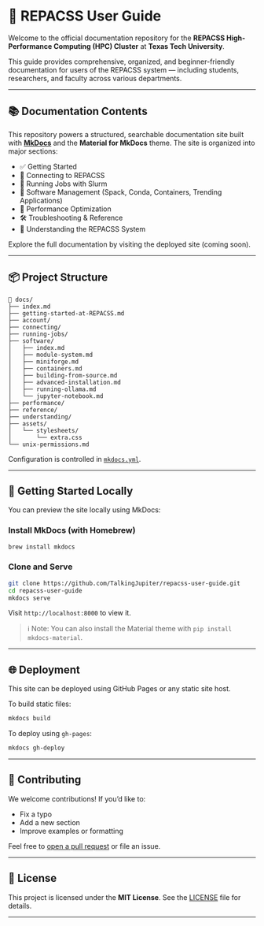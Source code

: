 # 🧠 REPACSS User Guide

Welcome to the official documentation repository for the **REPACSS High-Performance Computing (HPC) Cluster** at **Texas Tech University**.

This guide provides comprehensive, organized, and beginner-friendly documentation for users of the REPACSS system — including students, researchers, and faculty across various departments.

---

## 📚 Documentation Contents

This repository powers a structured, searchable documentation site built with **[MkDocs](https://www.mkdocs.org/)** and the **Material for MkDocs** theme. The site is organized into major sections:

- ✅ Getting Started
- 🔐 Connecting to REPACSS
- 🧮 Running Jobs with Slurm
- 💾 Software Management (Spack, Conda, Containers, Trending Applications)
- 🚀 Performance Optimization
- 🛠 Troubleshooting & Reference
- 🧠 Understanding the REPACSS System

Explore the full documentation by visiting the deployed site (coming soon).

---

## 📦 Project Structure

```
📁 docs/
├── index.md
├── getting-started-at-REPACSS.md
├── account/
├── connecting/
├── running-jobs/
├── software/
│   ├── index.md
│   ├── module-system.md
│   ├── miniforge.md
│   ├── containers.md
│   ├── building-from-source.md
│   ├── advanced-installation.md
│   ├── running-ollama.md
│   └── jupyter-notebook.md
├── performance/
├── reference/
├── understanding/
├── assets/
│   └── stylesheets/
│       └── extra.css
└── unix-permissions.md
```

Configuration is controlled in [`mkdocs.yml`](mkdocs.yml).

---

## 🚀 Getting Started Locally

You can preview the site locally using MkDocs:

### Install MkDocs (with Homebrew)
```bash
brew install mkdocs
```

### Clone and Serve
```bash
git clone https://github.com/TalkingJupiter/repacss-user-guide.git
cd repacss-user-guide
mkdocs serve
```

Visit `http://localhost:8000` to view it.

> ℹ️ Note: You can also install the Material theme with `pip install mkdocs-material`.

---

## 🌐 Deployment

This site can be deployed using GitHub Pages or any static site host.

To build static files:

```bash
mkdocs build
```

To deploy using `gh-pages`:

```bash
mkdocs gh-deploy
```

---

## 🤝 Contributing

We welcome contributions! If you’d like to:

- Fix a typo
- Add a new section
- Improve examples or formatting

Feel free to [open a pull request](https://github.com/nsfcac/repacss-user-guide/pulls) or file an issue.

---

## 📜 License

This project is licensed under the **MIT License**. See the [LICENSE](LICENSE) file for details.

---

